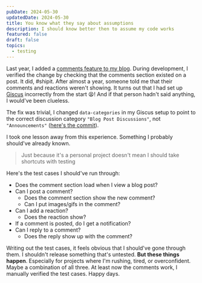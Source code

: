```yaml
---
pubDate: 2024-05-30
updatedDate: 2024-05-30
title: You know what they say about assumptions
description: I should know better then to assume my code works
featured: false
draft: false
topics:
  - testing
---
```

Last year, I added a [comments feature to my blog](https://jonathanyeong.com/changelog-added-comments-to-blog/). During development, I verified the change by checking that the comments section existed on a post. It did, #shipit. After almost a year, someone told me that their comments and reactions weren't showing. It turns out that I had set up [Giscus](https://giscus.app/) incorrectly from the start 😫! And if that person hadn't said anything, I would've been clueless.

The fix was trivial, I changed `data-categories` in my Giscus setup to point to the correct discussion category `"Blog Post Discussions"`, not `"Announcements"` ([here's the commit](https://github.com/jonathanyeong/personal-website/commit/6adde2be2b30b28869367dde2045abe6c942d893)).

I took one lesson away from this experience. Something I probably should've already known.

> Just because it's a personal project doesn't mean I should take shortcuts with testing

Here's the test cases I should've run through:

- Does the comment section load when I view a blog post?
- Can I post a comment?
	- Does the comment section show the new comment?
	- Can I put images/gifs in the comment?
- Can I add a reaction?
	- Does the reaction show?
- If a comment is posted, do I get a notification?
- Can I reply to a comment?
	- Does the reply show up with the comment?

Writing out the test cases, it feels obvious that I should've gone through them. I shouldn't release something that's untested. **But these things happen**. Especially for projects where I'm rushing, tired, or overconfident. Maybe a combination of all three. At least now the comments work, I manually verified the test cases. Happy days.